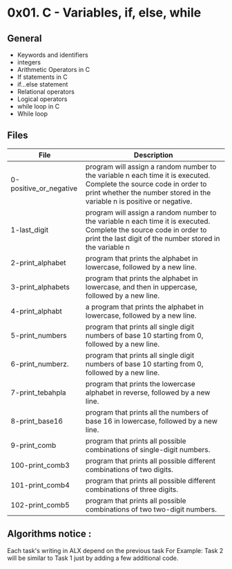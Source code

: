 # 0x01. C - Variables, if, else, while

## General 
- Keywords and identifiers
- integers
- Arithmetic Operators in C
- If statements in C
- if…else statement
- Relational operators
- Logical operators
- while loop in C
- While loop

## Files

| File | Description |
| --- | --- |
| 0-positive_or_negative | program will assign a random number to the variable n each time it is executed. Complete the source code in order to print whether the number stored in the variable n is positive or negative. |
| 1-last_digit | program will assign a random number to the variable n each time it is executed. Complete the source code in order to print the last digit of the number stored in the variable n|
| 2-print_alphabet | program that prints the alphabet in lowercase, followed by a new line. |
| 3-print_alphabets | program that prints the alphabet in lowercase, and then in uppercase, followed by a new line.|
| 4-print_alphabt | a program that prints the alphabet in lowercase, followed by a new line. |
| 5-print_numbers | program that prints all single digit numbers of base 10 starting from 0, followed by a new line. |
| 6-print_numberz. | program that prints all single digit numbers of base 10 starting from 0, followed by a new line. |
| 7-print_tebahpla | program that prints the lowercase alphabet in reverse, followed by a new line. |
| 8-print_base16 | program that prints all the numbers of base 16 in lowercase, followed by a new line.|
|9-print_comb| program that prints all possible combinations of single-digit numbers.|
|100-print_comb3| program that prints all possible different combinations of two digits.|
|101-print_comb4| program that prints all possible different combinations of three digits.|
|102-print_comb5| program that prints all possible combinations of two two-digit numbers.|

## Algorithms notice :
Each task's writing in ALX depend on the previous task For Example: Task 2 will be similar to Task 1 just by adding a few additional code.
